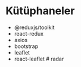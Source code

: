 # Kütüphaneler

- @reduxjs/toolkit
- react-redux
- axios
- bootstrap
- leaflet
- react-leaflet
#   r a d a r  
 